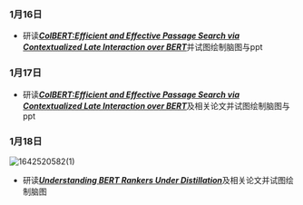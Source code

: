 ### 1月16日
- 研读[***ColBERT:Efficient and Effective Passage Search via Contextualized Late Interaction over BERT***](https://arxiv.org/pdf/2004.12832.pdf)并试图绘制脑图与ppt
### 1月17日
- 研读[***ColBERT:Efficient and Effective Passage Search via Contextualized Late Interaction over BERT***](https://arxiv.org/pdf/2004.12832.pdf)及相关论文并试图绘制脑图与ppt
### 1月18日
![1642520582(1)](https://user-images.githubusercontent.com/90636187/149969600-9e936bd0-8fe3-4526-af95-b854704cd64c.png)
- 研读[***Understanding BERT Rankers Under Distillation***](https://arxiv.org/pdf/2007.11088.pdf)及相关论文并试图绘制脑图
